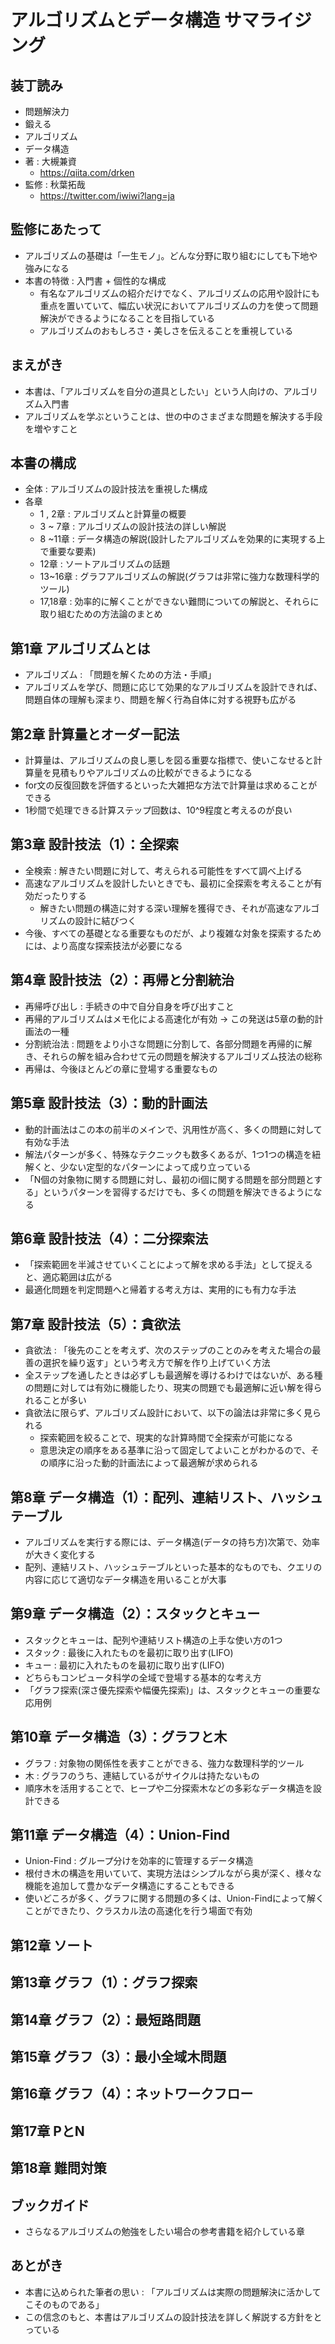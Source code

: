 # アルゴリズムとデータ構造 サマライジング

## 装丁読み

- 問題解決力
- 鍛える
- アルゴリズム
- データ構造
- 著 : 大槻兼資
  - <https://qiita.com/drken>
- 監修 : 秋葉拓哉
  - <https://twitter.com/iwiwi?lang=ja>

## 監修にあたって

- アルゴリズムの基礎は「一生モノ」。どんな分野に取り組むにしても下地や強みになる
- 本書の特徴 : 入門書 + 個性的な構成
  - 有名なアルゴリズムの紹介だけでなく、アルゴリズムの応用や設計にも重点を置いていて、幅広い状況においてアルゴリズムの力を使って問題解決ができるようになることを目指している
  - アルゴリズムのおもしろさ・美しさを伝えることを重視している

## まえがき

- 本書は、「アルゴリズムを自分の道具としたい」という人向けの、アルゴリズム入門書
- アルゴリズムを学ぶということは、世の中のさまざまな問題を解決する手段を増やすこと

## 本書の構成

- 全体 : アルゴリズムの設計技法を重視した構成
- 各章
  - 1 , 2章 : アルゴリズムと計算量の概要
  - 3 ~ 7章 : アルゴリズムの設計技法の詳しい解説
  - 8 ~11章 : データ構造の解説(設計したアルゴリズムを効果的に実現する上で重要な要素)
  - 12章    : ソートアルゴリズムの話題
  - 13~16章 : グラフアルゴリズムの解説(グラフは非常に強力な数理科学的ツール)
  - 17,18章 : 効率的に解くことができない難問についての解説と、それらに取り組むための方法論のまとめ

## 第1章 アルゴリズムとは

- アルゴリズム : 「問題を解くための方法・手順」
- アルゴリズムを学び、問題に応じて効果的なアルゴリズムを設計できれば、問題自体の理解も深まり、問題を解く行為自体に対する視野も広がる

## 第2章 計算量とオーダー記法

- 計算量は、アルゴリズムの良し悪しを図る重要な指標で、使いこなせると計算量を見積もりやアルゴリズムの比較ができるようになる
- for文の反復回数を評価するといった大雑把な方法で計算量は求めることができる
- 1秒間で処理できる計算ステップ回数は、10^9程度と考えるのが良い

## 第3章 設計技法（1）：全探索

- 全検索 : 解きたい問題に対して、考えられる可能性をすべて調べ上げる
- 高速なアルゴリズムを設計したいときでも、最初に全探索を考えることが有効だったりする
  - 解きたい問題の構造に対する深い理解を獲得でき、それが高速なアルゴリズムの設計に結びつく
- 今後、すべての基礎となる重要なものだが、より複雑な対象を探索するためには、より高度な探索技法が必要になる

## 第4章 設計技法（2）：再帰と分割統治

- 再帰呼び出し : 手続きの中で自分自身を呼び出すこと
- 再帰的アルゴリズムはメモ化による高速化が有効 -> この発送は5章の動的計画法の一種
- 分割統治法 : 問題をより小さな問題に分割して、各部分問題を再帰的に解き、それらの解を組み合わせて元の問題を解決するアルゴリズム技法の総称
- 再帰は、今後ほとんどの章に登場する重要なもの

## 第5章 設計技法（3）：動的計画法

- 動的計画法はこの本の前半のメインで、汎用性が高く、多くの問題に対して有効な手法
- 解法パターンが多く、特殊なテクニックも数多くあるが、1つ1つの構造を紐解くと、少ない定型的なパターンによって成り立っている
- 「N個の対象物に関する問題に対し、最初のi個に関する問題を部分問題とする」というパターンを習得するだけでも、多くの問題を解決できるようになる

## 第6章 設計技法（4）：二分探索法

- 「探索範囲を半減させていくことによって解を求める手法」として捉えると、適応範囲は広がる
- 最適化問題を判定問題へと帰着する考え方は、実用的にも有力な手法

## 第7章 設計技法（5）：貪欲法

- 貪欲法 : 「後先のことを考えず、次のステップのことのみを考えた場合の最善の選択を繰り返す」という考え方で解を作り上げていく方法
- 全ステップを通したときは必ずしも最適解を導けるわけではないが、ある種の問題に対しては有効に機能したり、現実の問題でも最適解に近い解を得られることが多い
- 貪欲法に限らず、アルゴリズム設計において、以下の論法は非常に多く見られる
  - 探索範囲を絞ることで、現実的な計算時間で全探索が可能になる
  - 意思決定の順序をある基準に沿って固定してよいことがわかるので、その順序に沿った動的計画法によって最適解が求められる

## 第8章 データ構造（1）：配列、連結リスト、ハッシュテーブル

- アルゴリズムを実行する際には、データ構造(データの持ち方)次第で、効率が大きく変化する
- 配列、連結リスト、ハッシュテーブルといった基本的なものでも、クエリの内容に応じて適切なデータ構造を用いることが大事

## 第9章 データ構造（2）：スタックとキュー

- スタックとキューは、配列や連結リスト構造の上手な使い方の1つ
- スタック : 最後に入れたものを最初に取り出す(LIFO)
- キュー : 最初に入れたものを最初に取り出す(LIFO)
- どちらもコンピュータ科学の全域で登場する基本的な考え方
- 「グラフ探索(深さ優先探索や幅優先探索)」は、スタックとキューの重要な応用例

## 第10章 データ構造（3）：グラフと木

- グラフ : 対象物の関係性を表すことができる、強力な数理科学的ツール
- 木 : グラフのうち、連結しているがサイクルは持たないもの
- 順序木を活用することで、ヒープや二分探索木などの多彩なデータ構造を設計できる

## 第11章 データ構造（4）：Union-Find

- Union-Find : グループ分けを効率的に管理するデータ構造
- 根付き木の構造を用いていて、実現方法はシンプルながら奥が深く、様々な機能を追加して豊かなデータ構造にすることもできる
- 使いどころが多く、グラフに関する問題の多くは、Union-Findによって解くことができたり、クラスカル法の高速化を行う場面で有効

## 第12章 ソート

## 第13章 グラフ（1）：グラフ探索

## 第14章 グラフ（2）：最短路問題

## 第15章 グラフ（3）：最小全域木問題

## 第16章 グラフ（4）：ネットワークフロー

## 第17章 PとN

## 第18章 難問対策

## ブックガイド

- さらなるアルゴリズムの勉強をしたい場合の参考書籍を紹介している章

## あとがき

- 本書に込められた筆者の思い : 「アルゴリズムは実際の問題解決に活かしてこそのものである」
- この信念のもと、本書はアルゴリズムの設計技法を詳しく解説する方針をとっている
